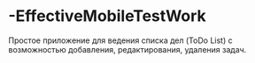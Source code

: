 # -EffectiveMobileTestWork
Простое приложение для ведения списка дел (ToDo List) с возможностью добавления, редактирования, удаления задач.
